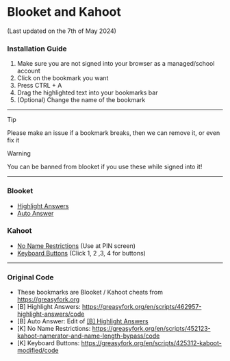 # Blooket and Kahoot
(Last updated on the 7th of May 2024)
### Installation Guide
1. Make sure you are not signed into your browser as a managed/school account
2. Click on the bookmark you want
3. Press CTRL + A
4. Drag the highlighted text into your bookmarks bar
5. (Optional) Change the name of the bookmark

---
> [!TIP]
> Please make an issue if a bookmark breaks, then we can remove it, or even fix it

> [!WARNING]
> You can be banned from blooket if you use these while signed into it!
---

### Blooket
- [Highlight Answers](/HighlightAnswers.js?raw=true)
- [Auto Answer](/AutoAnswer.js?raw=true)

### Kahoot
- [No Name Restrictions](/NoNameRestrictions.js?raw=true) (Use at PIN screen)
- [Keyboard Buttons](/KeyboardButtons.js?raw=true) (Click 1, 2 ,3, 4 for buttons)

---

### Original Code
- These bookmarks are Blooket / Kahoot cheats from https://greasyfork.org
- [B] Highlight Answers: https://greasyfork.org/en/scripts/462957-highlight-answers/code
- [B] Auto Answer: Edit of [[B] Highlight Answers](https://greasyfork.org/en/scripts/462957-highlight-answers/code)
- [K] No Name Restrictions: https://greasyfork.org/en/scripts/452123-kahoot-namerator-and-name-length-bypass/code
- [K] Keyboard Buttons: https://greasyfork.org/en/scripts/425312-kaboot-modified/code
